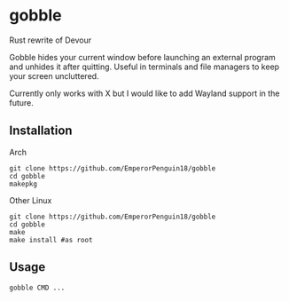 # gobble
Rust rewrite of Devour

Gobble hides your current window before launching an external program and unhides it after quitting. Useful in terminals and file managers to keep your screen uncluttered.

Currently only works with X but I would like to add Wayland support in the future.

## Installation

Arch

```
git clone https://github.com/EmperorPenguin18/gobble
cd gobble
makepkg
```

Other Linux

```
git clone https://github.com/EmperorPenguin18/gobble
cd gobble
make
make install #as root
```

## Usage

```
gobble CMD ...
```
